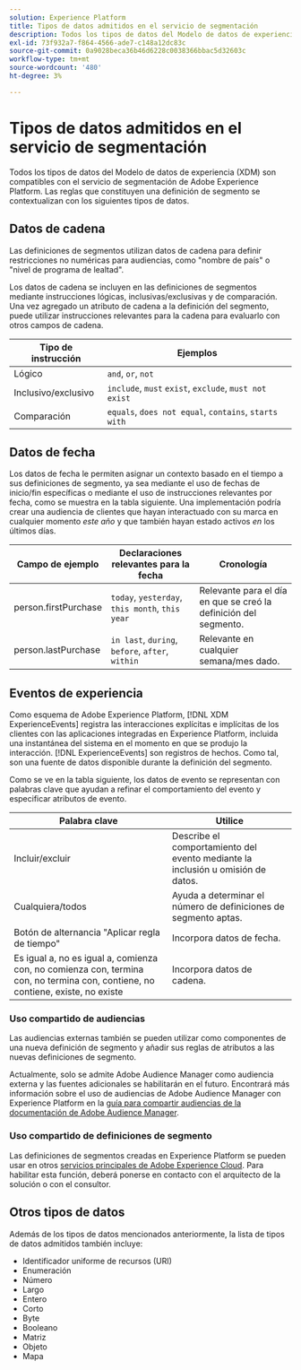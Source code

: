 ```yaml
---
solution: Experience Platform
title: Tipos de datos admitidos en el servicio de segmentación
description: Todos los tipos de datos del Modelo de datos de experiencia (XDM) son compatibles con el servicio de segmentación de Adobe. Las reglas que constituyen una definición de segmento se contextualizan con los siguientes tipos de datos.
exl-id: 73f932a7-f864-4566-ade7-c148a12dc83c
source-git-commit: 0a9028beca36b46d6228c0038366bbac5d32603c
workflow-type: tm+mt
source-wordcount: '480'
ht-degree: 3%

---
```


# Tipos de datos admitidos en el servicio de segmentación

Todos los tipos de datos del Modelo de datos de experiencia (XDM) son compatibles con el servicio de segmentación de Adobe Experience Platform. Las reglas que constituyen una definición de segmento se contextualizan con los siguientes tipos de datos.

## Datos de cadena

Las definiciones de segmentos utilizan datos de cadena para definir restricciones no numéricas para audiencias, como &quot;nombre de país&quot; o &quot;nivel de programa de lealtad&quot;.

Los datos de cadena se incluyen en las definiciones de segmentos mediante instrucciones lógicas, inclusivas/exclusivas y de comparación. Una vez agregado un atributo de cadena a la definición del segmento, puede utilizar instrucciones relevantes para la cadena para evaluarlo con otros campos de cadena.

| Tipo de instrucción | Ejemplos |
| -------------- | -------- |
| Lógico | `and`, `or`, `not` |
| Inclusivo/exclusivo | `include`, `must` `exist`, `exclude`, `must not exist` |
| Comparación | `equals`, `does not equal`, `contains`, `starts with` |

## Datos de fecha

Los datos de fecha le permiten asignar un contexto basado en el tiempo a sus definiciones de segmento, ya sea mediante el uso de fechas de inicio/fin específicas o mediante el uso de instrucciones relevantes por fecha, como se muestra en la tabla siguiente. Una implementación podría crear una audiencia de clientes que hayan interactuado con su marca en cualquier momento *este año* y que también hayan estado activos *en* los últimos días.

| Campo de ejemplo | Declaraciones relevantes para la fecha | Cronología |
| ------------- | ------------------------ | --------- |
| person.firstPurchase | `today`, `yesterday`, `this month`, `this year` | Relevante para el día en que se creó la definición del segmento. |
| person.lastPurchase | `in last`, `during`, `before`, `after`, `within` | Relevante en cualquier semana/mes dado. |

## Eventos de experiencia

Como esquema de Adobe Experience Platform, [!DNL XDM ExperienceEvents] registra las interacciones explícitas e implícitas de los clientes con las aplicaciones integradas en Experience Platform, incluida una instantánea del sistema en el momento en que se produjo la interacción. [!DNL ExperienceEvents] son registros de hechos. Como tal, son una fuente de datos disponible durante la definición del segmento.

Como se ve en la tabla siguiente, los datos de evento se representan con palabras clave que ayudan a refinar el comportamiento del evento y especificar atributos de evento.

| Palabra clave | Utilice  |
| ------- | --- |
| Incluir/excluir | Describe el comportamiento del evento mediante la inclusión u omisión de datos. |
| Cualquiera/todos | Ayuda a determinar el número de definiciones de segmento aptas. |
| Botón de alternancia &quot;Aplicar regla de tiempo&quot; | Incorpora datos de fecha. |
| Es igual a, no es igual a, comienza con, no comienza con, termina con, no termina con, contiene, no contiene, existe, no existe | Incorpora datos de cadena. |

### Uso compartido de audiencias

Las audiencias externas también se pueden utilizar como componentes de una nueva definición de segmento y añadir sus reglas de atributos a las nuevas definiciones de segmento.

Actualmente, solo se admite Adobe Audience Manager como audiencia externa y las fuentes adicionales se habilitarán en el futuro. Encontrará más información sobre el uso de audiencias de Adobe Audience Manager con Experience Platform en la [guía para compartir audiencias de la documentación de Adobe Audience Manager](https://experienceleague.adobe.com/docs/audience-manager/user-guide/implementation-integration-guides/integration-experience-platform/aam-aep-audience-sharing.html?lang=es).

### Uso compartido de definiciones de segmento

Las definiciones de segmentos creadas en Experience Platform se pueden usar en otros [servicios principales de Adobe Experience Cloud](https://experienceleague.adobe.com/docs/core-services/interface/experience-cloud.html?lang=es). Para habilitar esta función, deberá ponerse en contacto con el arquitecto de la solución o con el consultor.

## Otros tipos de datos

Además de los tipos de datos mencionados anteriormente, la lista de tipos de datos admitidos también incluye:

- Identificador uniforme de recursos (URI)
- Enumeración
- Número
- Largo
- Entero
- Corto
- Byte
- Booleano
- Matriz
- Objeto
- Mapa
